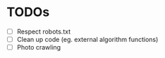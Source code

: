 # TODOs
- [ ] Respect robots.txt
- [ ] Clean up code (eg. external algorithm functions)
- [ ] Photo crawling